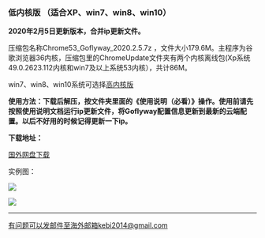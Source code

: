 ### 低内核版 （适合XP、win7、win8、win10）

**2020年2月5日更新版本，合并ip更新文件。**

压缩包名称Chrome53_Goflyway_2020.2.5.7z ，文件大小179.6M。主程序为谷歌浏览器36内核，压缩包里的ChromeUpdate文件夹有两个内核离线包(Xp系统49.0.2623.112内核和win7及以上系统53内核），共计86M。

win7、win8、win10系统可选择[高内核版](https://github.com/Alvin9999/new-pac/wiki/%E9%AB%98%E5%86%85%E6%A0%B8%E7%89%88)

**使用方法：下载后解压，按文件夹里面的《使用说明（必看）》操作。使用前请先按照使用说明文档运行ip更新文件，将Goflyway配置信息更新到最新的云端配置。以后不好用的时候记得更新一下ip。**

**下载地址：**

[国外网盘下载](http://108.61.224.82/25/Chrome53_Goflyway_2020.2.5.7z) 

实例图：

![](https://raw.githubusercontent.com/Alvin9999/pac2/master/softimag/53gw2.PNG)

![](https://raw.githubusercontent.com/Alvin9999/pac2/master/softimag/53gw.PNG)

***

有问题可以发邮件至海外邮箱kebi2014@gmail.com
